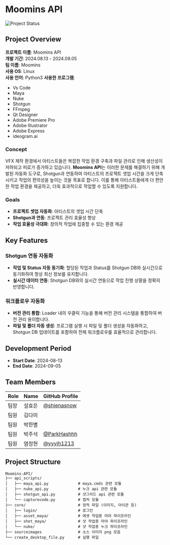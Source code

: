 # Moomins API

![Project Status](https://img.shields.io/badge/status-active-green)

## Project Overview

**프로젝트 이름**: Moomins API  
**개발 기간**: 2024.08.13 - 2024.09.05  
**팀 이름**: Moomins  
**사용 OS**: Linux  
**사용 언어**: Python3
**사용한 프로그램**: 
- Vs Code
- Maya
- Nuke
- Shotgun
- FFmpeg
- Qt Designer
- Adobe Premiere Pro
- Adobe Illustrator
- Adobe Express
- ideogram.ai

### Concept
VFX 제작 환경에서 아티스트들은 복잡한 작업 환경 구축과 파일 관리로 인해 생산성이 저하되고 피로가 증가하고 있습니다. **Moomins API**는 이러한 문제를 해결하기 위해 개발된 자동화 도구로, Shotgun과 연동하여 아티스트의 프로젝트 셋업 시간을 크게 단축시키고 작업의 편의성을 높이는 것을 목표로 합니다. 이를 통해 아티스트들에게 더 편안한 작업 환경을 제공하고, 더욱 효과적으로 작업할 수 있도록 지원합니다.

### Goals
- **프로젝트 셋업 자동화**: 아티스트의 셋업 시간 단축
- **Shotgun과 연동**: 프로젝트 관리 효율성 향상
- **작업 효율성 극대화**: 창의적 작업에 집중할 수 있는 환경 제공

## Key Features

### **Shotgun 연동 자동화**
- **작업 및 Status 자동 동기화**: 할당된 작업과 Status를 Shotgun DB와 실시간으로 동기화하여 항상 최신 정보를 유지합니다.
- **실시간 데이터 연동**: Shotgun DB와의 실시간 연동으로 작업 진행 상황을 정확히 반영합니다.

### **워크플로우 자동화**
- **버전 관리 통합**: Loader 내의 우클릭 기능을 통해 버전 관리 시스템을 통합하여 버전 관리 용이합니다.
- **파일 및 폴더 자동 생성**: 프로그램 실행 시 파일 및 폴더 생성을 자동화하고, Shotgun DB 업데이트를 포함하여 전체 워크플로우를 효율적으로 관리합니다.



## Development Period
- **Start Date**: 2024-08-13
- **End Date**: 2024-09-05

## Team Members
| Role   | Name        | GitHub Profile                                
|--------|-------------|---------------------------------------------
| 팀장   | 설효은      | [@shienasnow](https://github.com/shienasnow)
| 팀원   | 김다미      | 
| 팀원   | 박한별      | 
| 팀원   | 박주석      | [@ParkHashhh](https://github.com/ParkHashhh)
| 팀원   | 염정현      | [@yyyjh1213](https://github.com/yyyjh1213)

## Project Structure
```plaintext
Moomins-API/
├── api_scripts/
│   ├── maya_api.py             # maya.cmds 관련 모듈
│   ├── nuke_api.py             # 누크 api 관련 모듈
│   ├── shotgun_api.py          # 샷그리드 api 관련 모듈
│   └── capturecode.py          # 캡처 모듈
├── core/                       # 정적 파일 (이미지, 아이콘 등)
│   ├── login/                  # 로그인
│   ├── asset_maya/             # 에셋 작업용 마야 파이프라인
│   ├── shot_maya/              # 샷 작업용 마야 파이프라인
│   └── nuke/                   # 샷 작업용 누크 파이프라인
├── sourceimages                # 소스 이미지 png 모음
└── create_desktop_file.py      # 실행 파일
